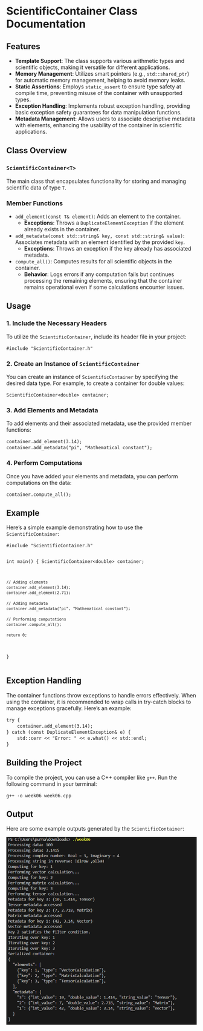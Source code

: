 

<h1>ScientificContainer Class Documentation</h1>

<h2>Features</h2>
<ul>
    <li><strong>Template Support</strong>: The class supports various arithmetic types and scientific objects, making it versatile for different applications.</li>
    <li><strong>Memory Management</strong>: Utilizes smart pointers (e.g., <code>std::shared_ptr</code>) for automatic memory management, helping to avoid memory leaks.</li>
    <li><strong>Static Assertions</strong>: Employs <code>static_assert</code> to ensure type safety at compile time, preventing misuse of the container with unsupported types.</li>
    <li><strong>Exception Handling</strong>: Implements robust exception handling, providing basic exception safety guarantees for data manipulation functions.</li>
    <li><strong>Metadata Management</strong>: Allows users to associate descriptive metadata with elements, enhancing the usability of the container in scientific applications.</li>
</ul>

<h2>Class Overview</h2>

<h3><code>ScientificContainer&lt;T&gt;</code></h3>
<p>The main class that encapsulates functionality for storing and managing scientific data of type <code>T</code>.</p>

<h3>Member Functions</h3>
<ul>
    <li><code>add_element(const T& element)</code>: Adds an element to the container.
        <ul>
            <li><strong>Exceptions</strong>: Throws a <code>DuplicateElementException</code> if the element already exists in the container.</li>
        </ul>
    </li>
    <li><code>add_metadata(const std::string& key, const std::string& value)</code>: Associates metadata with an element identified by the provided <code>key</code>.
        <ul>
            <li><strong>Exceptions</strong>: Throws an exception if the key already has associated metadata.</li>
        </ul>
    </li>
    <li><code>compute_all()</code>: Computes results for all scientific objects in the container.
        <ul>
            <li><strong>Behavior</strong>: Logs errors if any computation fails but continues processing the remaining elements, ensuring that the container remains operational even if some calculations encounter issues.</li>
        </ul>
    </li>
</ul>

<h2>Usage</h2>

<h3>1. Include the Necessary Headers</h3>
<p>To utilize the <code>ScientificContainer</code>, include its header file in your project:</p>
<pre><code>#include "ScientificContainer.h"</code></pre>

<h3>2. Create an Instance of <code>ScientificContainer</code></h3>
<p>You can create an instance of <code>ScientificContainer</code> by specifying the desired data type. For example, to create a container for double values:</p>
<pre><code>ScientificContainer&lt;double&gt; container;</code></pre>

<h3>3. Add Elements and Metadata</h3>
<p>To add elements and their associated metadata, use the provided member functions:</p>
<pre><code>container.add_element(3.14);
container.add_metadata("pi", "Mathematical constant");</code></pre>

<h3>4. Perform Computations</h3>
<p>Once you have added your elements and metadata, you can perform computations on the data:</p>
<pre><code>container.compute_all();</code></pre>

<h2>Example</h2>
<p>Here’s a simple example demonstrating how to use the <code>ScientificContainer</code>:</p>
<pre><code>#include "ScientificContainer.h"

int main() {
    ScientificContainer&lt;double&gt; container;
    
    // Adding elements
    container.add_element(3.14);
    container.add_element(2.71);
    
    // Adding metadata
    container.add_metadata("pi", "Mathematical constant");
    
    // Performing computations
    container.compute_all();
    
    return 0;
}</code></pre>

<h2>Exception Handling</h2>
<p>The container functions throw exceptions to handle errors effectively. When using the container, it is recommended to wrap calls in try-catch blocks to manage exceptions gracefully. Here’s an example:</p>
<pre><code>try {
    container.add_element(3.14);
} catch (const DuplicateElementException& e) {
    std::cerr << "Error: " << e.what() << std::endl;
}</code></pre>

<h2>Building the Project</h2>
<p>To compile the project, you can use a C++ compiler like <code>g++</code>. Run the following command in your terminal:</p>
<pre><code>g++ -o week06 week06.cpp</code></pre>

<h2>Output</h2>
<p>Here are some example outputs generated by the <code>ScientificContainer</code>:</p>
<img src="output/output1.png" alt="Output example">


</body>
</html>
